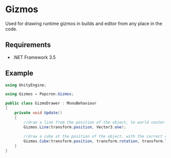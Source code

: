 # Gizmos
Used for drawing runtime gizmos in builds and editor from any place in the code.

## Requirements
- .NET Framework 3.5

## Example
```cs
using UnityEngine;

using Gizmos = Popcron.Gizmos;

public class GizmoDrawer : MonoBehaviour
{
    private void Update()
    {
        //draw a line from the position of the object, to world center
        Gizmos.Line(transform.position, Vector3.one);
        
        //draw a cube at the position of the object, with the correct rotation and scale
        Gizmos.Cube(transform.position, transform.rotation, transform.lossyScale);
    }
}
```
